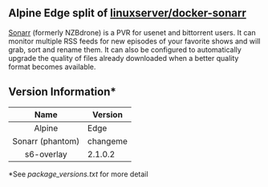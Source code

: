 ## Alpine Edge split of [linuxserver/docker-sonarr](https://github.com/linuxserver/docker-sonarr/)


[Sonarr](https://sonarr.tv/) (formerly NZBdrone) is a PVR for usenet and bittorrent users. It can monitor multiple RSS feeds for new episodes of your favorite shows and will grab, sort and rename them. It can also be configured to automatically upgrade the quality of files already downloaded when a better quality format becomes available.

## Version Information*
| Name | Version |
| :---: | --- |
| Alpine | Edge |
| Sonarr (phantom) | changeme |
| s6-overlay | 2.1.0.2 |

*See *package_versions.txt* for more detail
